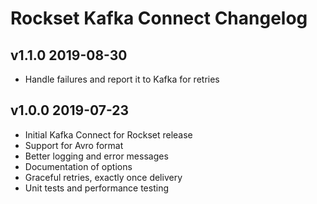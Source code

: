 # Rockset Kafka Connect Changelog

## v1.1.0 2019-08-30
- Handle failures and report it to Kafka for retries

## v1.0.0 2019-07-23

- Initial Kafka Connect for Rockset release
- Support for Avro format
- Better logging and error messages
- Documentation of options
- Graceful retries, exactly once delivery
- Unit tests and performance testing 
